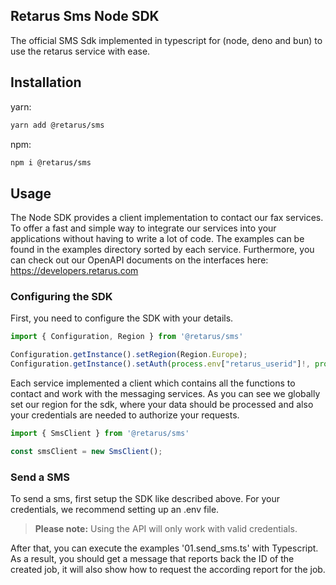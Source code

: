 ## Retarus Sms Node SDK
The official SMS Sdk implemented in typescript for (node, deno and bun) to use the retarus service with ease.

## Installation

yarn:
```bash
yarn add @retarus/sms
```
npm:
```bash
npm i @retarus/sms
```

## Usage
The Node SDK provides a client implementation to contact our fax services. To offer a fast and simple way to integrate our services into your applications without having to write a lot of code. The examples can be found in the examples directory sorted by each service. Furthermore, you can check out our OpenAPI documents on the interfaces here: https://developers.retarus.com
 
### Configuring the SDK
First, you need to configure the SDK with your details.
```typescript
import { Configuration, Region } from '@retarus/sms'

Configuration.getInstance().setRegion(Region.Europe);
Configuration.getInstance().setAuth(process.env["retarus_userid"]!, process.env["retarus_sms_password"]!)
```
Each service implemented a client which contains all the functions to contact and work with the messaging services. As you can see we globally set our region for the sdk, where your data should be processed and also your credentials are needed to authorize your requests.


```typescript
import { SmsClient } from '@retarus/sms'

const smsClient = new SmsClient();
```

### Send a SMS
To send a sms, first setup the SDK like described above. For your credentials, we recommend setting up an .env file.
> **Please note:** Using the API will only work with valid credentials.

After that, you can execute the examples '01.send_sms.ts' with Typescript. As a result, you should get a message that reports back the ID of the created job, it will also show how to request the according report for the job.



